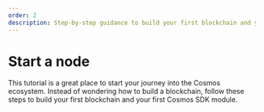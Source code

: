 ```yaml
---
order: 2
description: Step-by-step guidance to build your first blockchain and your first Cosmos SDK module. 
---
```




# Start a node

This tutorial is a great place to start your journey into the Cosmos ecosystem. Instead of wondering how to build a blockchain, follow these steps to build your first blockchain and your first Cosmos SDK module.
